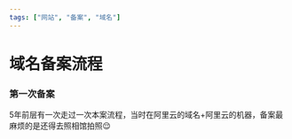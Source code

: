 ```yaml
---
tags: ["网站", "备案", "域名"]
---
```


# 域名备案流程


### 第一次备案
5年前层有一次走过一次本案流程，当时在阿里云的域名+阿里云的机器，备案最麻烦的是还得去照相馆拍照😌



